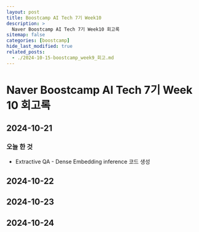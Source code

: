 ```yaml
---
layout: post
title: Boostcamp AI Tech 7기 Week10
description: >
  Naver Boostcamp AI Tech 7기 Week10 회고록
sitemap: false
categories: [boostcamp]
hide_last_modified: true
related_posts:
  - ./2024-10-15-boostcamp_week9_회고.md
---
```


# Naver Boostcamp AI Tech 7기 Week 10 회고록

## 2024-10-21

### 오늘 한 것
* Extractive QA - Dense Embedding inference 코드 생성


## 2024-10-22



## 2024-10-23

## 2024-10-24